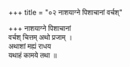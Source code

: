 +++
title = "०२ नाशयाग्ने पिशाचानां वर्चश्"

+++
नाशयाग्ने पिशाचानां  
वर्चश् चित्तम् अथो प्रजाम् ।  
अथाशां मह्यं राधय  
यथाहं कामये तथा ॥